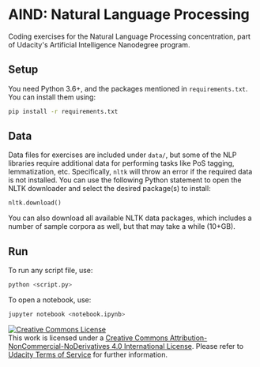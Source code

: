 # AIND: Natural Language Processing

Coding exercises for the Natural Language Processing concentration, part of Udacity's Artificial Intelligence Nanodegree program.

## Setup

You need Python 3.6+, and the packages mentioned in `requirements.txt`. You can install them using:

```bash
pip install -r requirements.txt
```

## Data

Data files for exercises are included under `data/`, but some of the NLP libraries require additional data for performing tasks like 
PoS tagging, lemmatization, etc. Specifically, `nltk` will throw an error if the required data is not installed. You can use the 
following Python statement to open the NLTK downloader and select the desired package(s) to install:

```python
nltk.download()
```

You can also download all available NLTK data packages, which includes a number of sample corpora as well, but that may take a while 
(10+GB).

## Run

To run any script file, use:

```bash
python <script.py>
```

To open a notebook, use:

```bash
jupyter notebook <notebook.ipynb>
```

<a rel="license" href="http://creativecommons.org/licenses/by-nc-nd/4.0/"><img alt="Creative Commons License" style="border-width:0" src="https://i.creativecommons.org/l/by-nc-nd/4.0/88x31.png" /></a><br />This work is licensed under a <a rel="license" href="http://creativecommons.org/licenses/by-nc-nd/4.0/">Creative Commons Attribution-NonCommercial-NoDerivatives 4.0 International License</a>. Please refer to [Udacity Terms of Service](https://www.udacity.com/legal) for further information.

